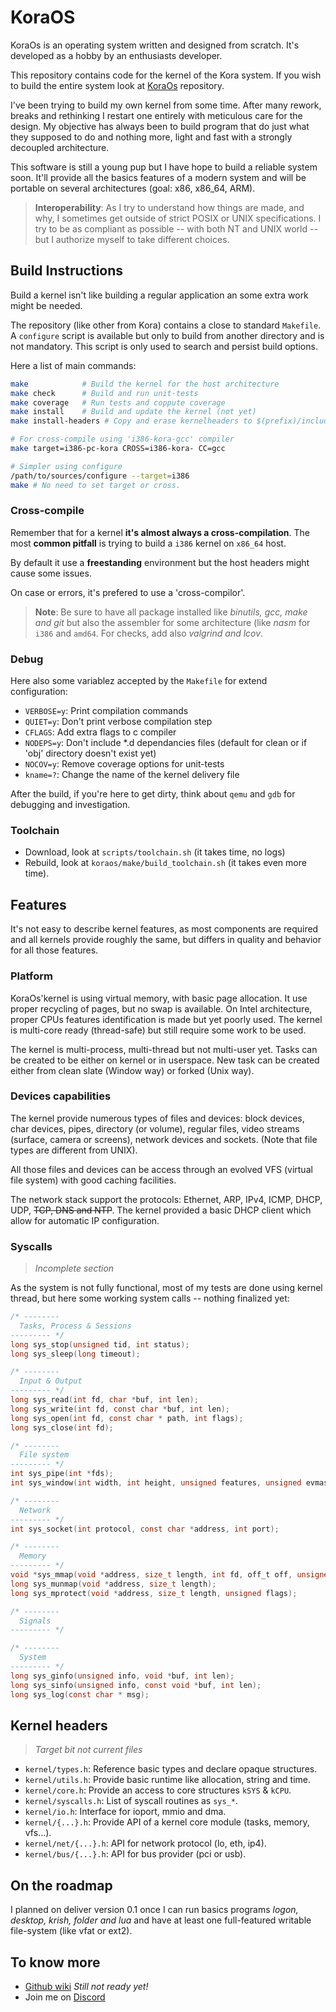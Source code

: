# KoraOS

KoraOs is an operating system written and designed from scratch.
It's developed as a hobby by an enthusiasts developer.

This repository contains code for the kernel of the Kora system. If you wish to build the entire system look at [KoraOs](https://github.com/axfab/koraos) repository.

I've been trying to build my own kernel from some time. After many rework, breaks and rethinking I restart one entirely with meticulous care for the design. My objective has always been to build program that do just what they supposed to do and nothing more, light and fast with a strongly decoupled architecture.

This software is still a young pup but I have hope to build a reliable system soon. It'll provide all the basics features of a modern system and will be portable on several architectures (goal: x86, x86_64, ARM).

> **Interoperability**: As I try to understand how things are made, and why, I sometimes get outside of strict POSIX or UNIX specifications. I try to be as compliant as possible -- with both NT and UNIX world -- but I authorize myself to take different choices.

## Build Instructions

Build a kernel isn't like building a regular application an some extra work might be needed.

The repository (like other from Kora) contains a close to standard `Makefile`.
A `configure` script is available but only to build from another directory and is not mandatory.
This script is only used to search and persist build options.



Here a list of main commands:

```bash
make 	        # Build the kernel for the host architecture
make check      # Build and run unit-tests
make coverage   # Run tests and coppute coverage
make install    # Build and update the kernel (not yet)
make install-headers # Copy and erase kernelheaders to $(prefix)/include

# For cross-compile using 'i386-kora-gcc' compiler
make target=i386-pc-kora CROSS=i386-kora- CC=gcc

# Simpler using configure
/path/to/sources/configure --target=i386
make # No need to set target or cross.
```

### Cross-compile

Remember that for a kernel __it's almost always a cross-compilation__.
The most __common pitfall__ is trying to build a `i386` kernel on `x86_64` host.

By default it use a __freestanding__ environment but the host headers might cause some issues.

On case or errors, it's prefered to use a 'cross-compilor'.

> **Note**: Be sure to have all package installed like _binutils, gcc, make and git_ but also the assembler for some architecture (like _nasm_ for `i386` and `amd64`.
> For checks, add also _valgrind and lcov_.

### Debug

Here also some variablez accepted by the `Makefile` for extend configuration:

 - `VERBOSE=y`: Print compilation commands
 - `QUIET=y`: Don't print verbose compilation step
 - `CFLAGS`: Add extra flags to c compiler
 - `NODEPS=y`: Don't include \*.d dependancies files (default for clean or if 'obj' directory doesn't exist yet)
 - `NOCOV=y`: Remove coverage options for unit-tests
 - `kname=?`: Change the name of the kernel delivery file

After the build, if you're here to get dirty, think about `qemu` and `gdb` for debugging and investigation.


### Toolchain

 - Download, look at `scripts/toolchain.sh` (it takes time, no logs)
 - Rebuild, look at `koraos/make/build_toolchain.sh` (it takes even more time).


## Features

It's not easy to describe kernel features, as most components are required and all kernels provide roughly the same, but differs in quality and behavior for all those features.

### Platform

KoraOs'kernel is using virtual memory, with basic page allocation. It use proper recycling of pages, but no swap is available.
On Intel architecture, proper CPUs features identification is made but yet poorly used.
The kernel is multi-core ready (thread-safe) but still require some work to be used.

The kernel is multi-process, multi-thread but not multi-user yet. Tasks can be created to be either on kernel or in userspace. New task can be created either from clean slate (Window way) or forked (Unix way).

### Devices capabilities

The kernel provide numerous types of files and devices: block devices, char devices, pipes, directory (or volume), regular files, video streams (surface, camera or screens), network devices and sockets. (Note that file types are different from UNIX).

All those files and devices can be access through an evolved VFS (virtual file system) with good caching facilities.

The network stack support the protocols: Ethernet, ARP, IPv4, ICMP, DHCP, UDP, ~~TCP, DNS and NTP~~.
The kernel provided a basic DHCP client which allow for automatic IP configuration.


### Syscalls

> _Incomplete section_

As the system is not fully functional, most of my tests are done using kernel thread, but here some working system calls -- nothing finalized yet:

```c
/* --------
  Tasks, Process & Sessions
--------- */
long sys_stop(unsigned tid, int status);
long sys_sleep(long timeout);

/* --------
  Input & Output
--------- */
long sys_read(int fd, char *buf, int len);
long sys_write(int fd, const char *buf, int len);
long sys_open(int fd, const char * path, int flags);
long sys_close(int fd);

/* --------
  File system
--------- */
int sys_pipe(int *fds);
int sys_window(int width, int height, unsigned features, unsigned evmask);

/* --------
  Network
--------- */
int sys_socket(int protocol, const char *address, int port);

/* --------
  Memory
--------- */
void *sys_mmap(void *address, size_t length, int fd, off_t off, unsigned flags);
long sys_munmap(void *address, size_t length);
long sys_mprotect(void *address, size_t length, unsigned flags);

/* --------
  Signals
--------- */

/* --------
  System
--------- */
long sys_ginfo(unsigned info, void *buf, int len);
long sys_sinfo(unsigned info, const void *buf, int len);
long sys_log(const char * msg);
```

## Kernel headers

> _Target bit not current files_

 - `kernel/types.h`: Reference basic types and declare opaque structures.
 - `kernel/utils.h`: Provide basic runtime like allocation, string and time.
 - `kernel/core.h`: Provide an access to core structures `kSYS` & `kCPU`.
 - `kernel/syscalls.h`: List of syscall routines as `sys_*`.
 - `kernel/io.h`: Interface for ioport, mmio and dma.
 - `kernel/{...}.h`: Provide API of a kernel core module (tasks, memory, vfs...).
 - `kernel/net/{...}.h`: API for network protocol (lo, eth, ip4).
 - `kernel/bus/{...}.h`: API for bus provider (pci or usb).

## On the roadmap

 I planned on deliver version 0.1 once I can run basics programs _logon, desktop, krish, folder and lua_ and have at least one full-featured writable file-system (like vfat or ext2).


## To know more

 - [Github wiki](https://github.com/axfab/koraos/wiki) _Still not ready yet!_
 - Join me on [Discord](https://discord.gg/nwQT4zu)
